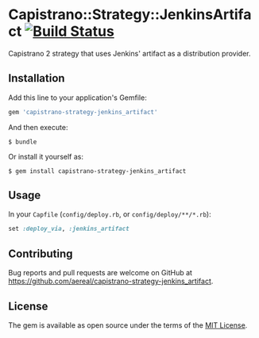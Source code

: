 # Capistrano::Strategy::JenkinsArtifact [![Build Status][travis-badge]][travis-url]

Capistrano 2 strategy that uses Jenkins' artifact as a distribution provider.

## Installation

Add this line to your application's Gemfile:

```ruby
gem 'capistrano-strategy-jenkins_artifact'
```

And then execute:

    $ bundle

Or install it yourself as:

    $ gem install capistrano-strategy-jenkins_artifact

## Usage

In your `Capfile` (`config/deploy.rb`, or `config/deploy/**/*.rb`):

```ruby
set :deploy_via, :jenkins_artifact
```

## Contributing

Bug reports and pull requests are welcome on GitHub at https://github.com/aereal/capistrano-strategy-jenkins_artifact.


## License

The gem is available as open source under the terms of the [MIT License](http://opensource.org/licenses/MIT).


[travis-url]: https://travis-ci.org/aereal/capistrano-strategy-jenkins_artifact
[travis-badge]: https://travis-ci.org/aereal/capistrano-strategy-jenkins_artifact.svg?branch=master
